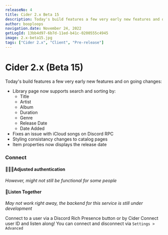 ```yaml
---
releaseNo: 4
title: Cider 2.x Beta 15
description: Today's build features a few very early new features and on going changes
author: booploops
navigation.date: November 24, 2022
getLogId: 13bb4d97-6b7d-11ed-b41c-0200555c4945
image: 2.x-beta15.jpg
tags: ["Cider 2.x", "Client", "Pre-release"]
---
```


# Cider 2.x (Beta 15)

Today's build features a few very early new features and on going changes:

- Library page now supports search and sorting by:
  - Title
  - Artist
  - Album
  - Duration
  - Genre
  - Release Date
  - Date Added
- Fixes an issue with iCloud songs on Discord RPC
- Styling consistancy changes to catalog pages
- Item properties now displays the release date

### Connect

#### 🧑🏻‍🔧Adjusted authentication

_However, might not still be functional for some people_

#### 🎉Listen Together

_May not work right away, the backend for this service is still under development_

Connect to a user via a Discord Rich Presence button or by Cider Connect user ID and listen along!
You can connect and disconnect via `Settings > Advanced`
